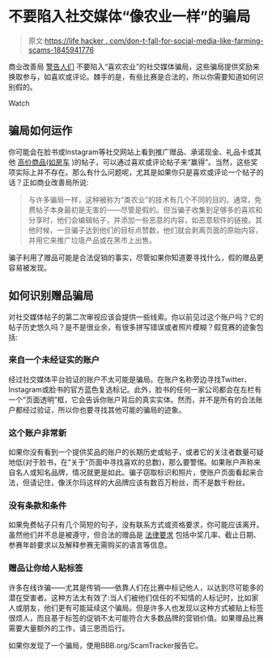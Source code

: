 # 不要陷入社交媒体“像农业一样”的骗局

> 原文:[https://life hacker . com/don-t-fall-for-social-media-like-farming-scams-1845941776](https://lifehacker.com/don-t-fall-for-social-media-like-farming-scams-1845941776)

商业改善局 [警告人们](https://www.bbb.org/article/news-releases/23522-scam-alert-how-to-spot-a-fake-social-media-giveaway) 不要陷入“喜欢农业”的社交媒体骗局，这些骗局提供奖励来换取参与，如喜欢或评论。棘手的是，有些比赛是合法的，所以你需要知道如何识别假的。

Watch

## **骗局如何运作**

你可能会在脸书或Instagram等社交网站上看到推广赠品、承诺现金、礼品卡或其他 [高价商品(如房车](https://www.wthr.com/article/features/trending-today/facebook-contest-scam-likes-shares-rv-tiny-homes/531-f5a2b1d1-4aeb-4f41-9356-fc9f76c1ee61) )的帖子，可以通过喜欢或评论帖子来“赢得”。当然，这些奖项实际上并不存在。那么有什么问题呢，尤其是如果你只是喜欢或评论一个帖子的话？正如商业改善局所说:

> 与许多骗局一样，这种被称为“类农业”的技术有几个不同的目的。通常，免费帖子本身最初是无害的——尽管是假的。但当骗子收集到足够多的喜欢和分享时，他们会编辑帖子，并添加一些恶意的内容，如恶意软件的链接。其他时候，一旦骗子达到他们的目标点赞数，他们就会剥离页面的原始内容，并用它来推广垃圾产品或在黑市上出售。

骗子利用了赠品可能是合法促销的事实，尽管如果你知道要寻找什么，假的赠品更容易被发现。

## 如何识别赠品骗局

对社交媒体帖子的第二次审视应该会提供一些线索。你以前见过这个账户吗？它的帖子历史悠久吗？是不是很业余，有很多拼写错误或者照片模糊？假竞赛的迹象包括:

### 来自一个未经证实的账户

经过社交媒体平台验证的账户不太可能是骗局。在账户名称旁边寻找Twitter、Instagram或脸书的官方蓝色复选标记。此外，脸书的任何一家公司都会在左栏有一个“页面透明”框，它会告诉你账户背后的真实实体。然而，并不是所有的合法账户都经过验证，所以你也要寻找其他可能的骗局的迹象。

### 这个账户非常新

如果你没有看到一个提供奖品的账户的长期历史或帖子，或者它的关注者数量可疑地低(对于脸书，在“关于”页面中寻找喜欢的总数)，那么要警惕。如果账户声称来自名人或知名品牌，情况就更是如此。骗子窃取标识和照片，使账户页面看起来合法，但请记住，像沃尔玛这样的大品牌应该有数百万粉丝，而不是数千粉丝。

### **没有条款和条件**

如果免费帖子只有几个简短的句子，没有联系方式或资格要求，你可能应该离开。虽然他们并不总是被遵守，但合法的赠品是 [法律要求](https://sarafhawkins.com/blog-law-is-your-giveaway-legal/) 包括中奖几率、截止日期、参赛年龄要求以及解释参赛无需购买的语言等信息。

### **赠品让你给人贴标签**

许多在线诈骗——尤其是传销——依靠人们在比赛中标记他人，以达到尽可能多的潜在受害者。这种方法太有效了:当人们被他们信任的不知情的人标记时，比如家人或朋友，他们更有可能延续这个骗局。但是许多人也发现以这种方式被贴上标签很烦人，而且基于标签的促销不太可能符合大多数品牌的营销价值。如果赠品比赛需要大量额外的工作，请三思而后行。

如果你发现了一个骗局，使用BBB.org/ScamTracker报告它。
